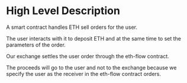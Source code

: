 # High Level Description

A smart contract handles ETH sell orders for the user.

The user interacts with it to deposit ETH and at the same time to set the parameters of the order.

Our exchange settles the user order through the eth-flow contract.

The proceeds will go to the user and not to the exchange because we specify the user as the receiver in the eth-flow contract orders.
